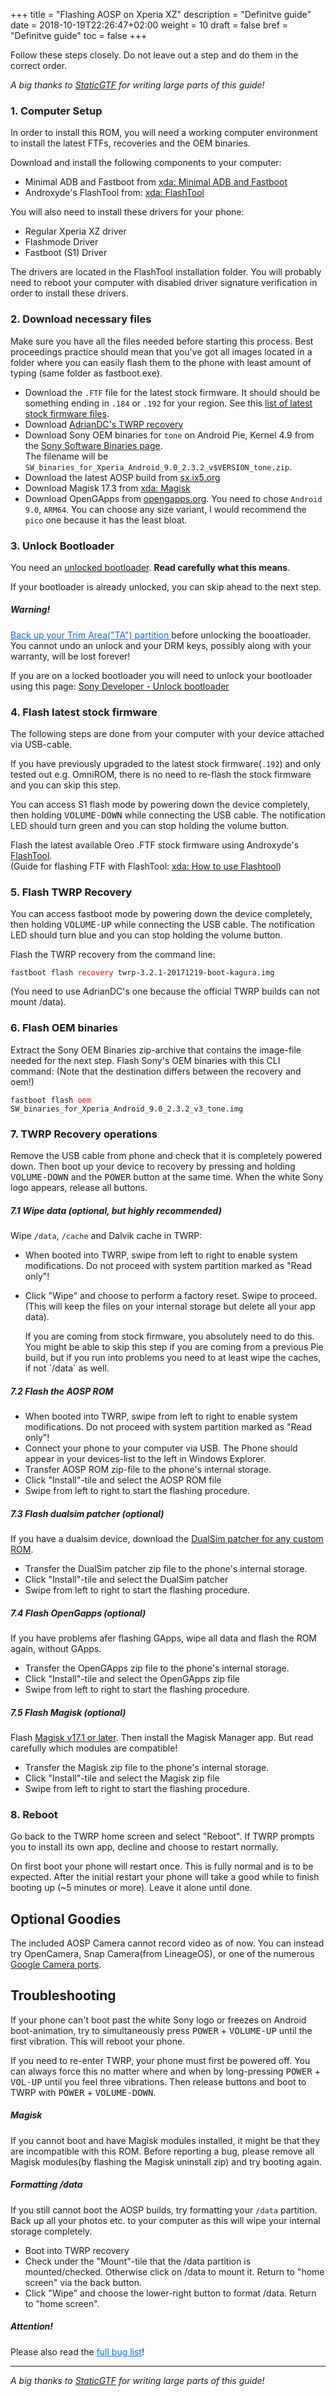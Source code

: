 +++
title = "Flashing AOSP on Xperia XZ"
description = "Definitve guide"
date = 2018-10-19T22:26:47+02:00
weight = 10
draft = false
bref = "Definitve guide"
toc = false
+++

Follow these steps closely. Do not leave out a step and do them in the correct order.

*A big thanks to [StaticGTF](https://forum.xda-developers.com/member.php?u=3928215)
for writing large parts of this guide!*

### 1. Computer Setup
In order to install this ROM, you will need a working computer environment to
install the latest FTFs, recoveries and the OEM binaries.

Download and install the following components to your computer:

- Minimal ADB and Fastboot from
  [xda: Minimal ADB and Fastboot](https://forum.xda-developers.com/showthread.php?t=2317790)
- Androxyde's FlashTool from:
  [xda: FlashTool](https://forum.xda-developers.com/showthread.php?t=920746)

You will also need to install these drivers for your phone:

- Regular Xperia XZ driver
- Flashmode Driver
- Fastboot (S1) Driver

The drivers are located in the FlashTool installation folder. You will probably
need to reboot your computer with disabled driver signature verification in
order to install these drivers.

### 2. Download necessary files

Make sure you have all the files needed before starting this process. Best
proceedings practice should mean that you've got all images located in a folder
where you can easily flash them to the phone with least amount of typing (same
folder as fastboot.exe).

- Download the `.FTF` file for the latest stock firmware.
  It should should be something ending in `.184` or `.192` for your region.
  See this [list of latest stock firmware files](https://forum.xda-developers.com/xperia-xz/how-to/xperia-xz-roll-android-7-0-nougat-39-2-t3510600).
- Download [AdrianDC's TWRP recovery](https://basketbuild.com/filedl/devs?dev=AdrianDC&dl=AdrianDC/Kagura/TWRP-Recovery/twrp-3.2.1-20171219-boot-kagura.img)
- Download Sony OEM binaries for `tone` on Android Pie, Kernel 4.9 from the
  [Sony Software Binaries page](https://developer.sony.com/develop/open-devices/downloads/software-binaries).  
  The filename will be `SW_binaries_for_Xperia_Android_9.0_2.3.2_v$VERSION_tone.zip`.
- Download the latest AOSP build from
  [sx.ix5.org](https://sx.ix5.org/files/builds/kagura/aosp/)
  <!-- The latest semi-stable build is 2018-11-16(there are no *stable* builds yet). -->
  <!-- It will be marked in [this xda thread](https://forum.xda-developers.com/xperia-xz/development/xz-aosp-pie-builds-t3864985/post78111505) as well. -->
- Download Magisk 17.3 from
  [xda: Magisk](https://forum.xda-developers.com/apps/magisk/official-magisk-v7-universal-systemless-t3473445)
- Download OpenGApps from
  [opengapps.org](https://opengapps.org/?arch=arm64&api=9.0&variant=pico).
  You need to chose `Android 9.0`, `ARM64`. You can choose any size variant, I would
  recommend the `pico` one because it has the least bloat.

### 3. Unlock Bootloader

You need an [unlocked bootloader](https://developer.sony.com/develop/open-devices/get-started/unlock-bootloader).
**Read carefully what this means**.

<div class="message">
If your bootloader is already unlocked, you can skip ahead to the next step.
</div>

<div class="message warning">
  <h5>Warning!</h5>
  <a style="color: #1764de;" href="https://forum.xda-developers.com/crossdevice-dev/sony/universal-dirtycow-based-ta-backup-t3514236">
  Back up your Trim Area("TA") partition
  </a> before unlocking the booatloader. You cannot undo an unlock and your
  DRM keys, possibly along with your warranty, will be lost forever!
</div>

If you are on a locked bootloader you will need to unlock your bootloader using this page:
[Sony Developer - Unlock bootloader](https://developer.sony.com/develop/open-devices/get-started/unlock-bootloader)

### 4. Flash latest stock firmware

The following steps are done from your computer with your device attached via USB-cable.

<div class="message">
If you have previously upgraded to the latest stock firmware(<code>.192</code>)
and only tested out e.g. OmniROM, there is no need to re-flash the stock
firmware and you can skip this step.
</div>

You can access S1 flash mode by powering down the device completely, then holding
<kbd>VOLUME-DOWN</kbd> while connecting the USB cable. The notification LED
should turn green and you can stop holding the volume button.

Flash the latest available Oreo .FTF stock firmware using Androxyde's
[FlashTool](https://forum.xda-developers.com/showthread.php?t=920746).  
(Guide for flashing FTF with FlashTool: [xda: How to use Flashtool](https://forum.xda-developers.com/showthread.php?t=2658952))


### 5. Flash TWRP Recovery
You can access fastboot mode by powering down the device completely, then holding
<kbd>VOLUME-UP</kbd> while connecting the USB cable. The notification LED should
turn blue and you can stop holding the volume button.

Flash the TWRP recovery from the command line:
<pre><code>fastboot flash <span style="color:red">recovery</span> twrp-3.2.1-20171219-boot-kagura.img</code></pre>
(You need to use AdrianDC's one because the official TWRP builds can not mount /data).

### 6. Flash OEM binaries
<!-- Unzip it and flash the resulting `.img` file with fastboot. -->

Extract the Sony OEM Binaries zip-archive that contains the image-file needed for the next step.
Flash Sony's OEM binaries with this CLI command: (Note that the destination differs between the recovery and oem!)
<pre><code>fastboot flash <span style="color:red">oem</span> SW_binaries_for_Xperia_Android_9.0_2.3.2_v3_tone.img</code></pre>
<!--
Flash oem binaries version 1: Version 2 is buggy, and *calling does not work.*
Download oem version 1 from the
[Sony Software Binaries Archives](https://developer.sony.com/file/download/software-binaries-for-aosp-pie-android-9-0-kernel-4-9-tone-v1/)
-->

### 7. TWRP Recovery operations

Remove the USB cable from phone and check that it is completely powered down.
Then boot up your device to recovery by pressing and holding <kbd>VOLUME-DOWN</kbd>
and the <kbd>POWER</kbd> button at the same time.  When the white Sony logo
appears, release all buttons.

##### 7.1 Wipe data (optional, but highly recommended)

Wipe `/data`, `/cache` and Dalvik cache in TWRP:

- When booted into TWRP, swipe from left to right to enable system
  modifications.  Do not proceed with system partition marked as "Read only"!
- Click "Wipe" and choose to perform a factory reset. Swipe to proceed.
  (This will keep the files on your internal storage but delete all your app
  data).

  <div class="message">
  If you are coming from stock firmware, you absolutely need to do this. You might
  be able to skip this step if you are coming from a previous Pie build, but if
  you run into problems you need to at least wipe the caches, if not `/data` as
  well.
  </div>

##### 7.2 Flash the AOSP ROM

<!-- You can access the TWRP recovery by powering down the device, then holding down -->
<!-- Volume-Down and the Power button.  Wait until the first vibration, release the -->
<!-- buttons, the TWRP logo will appear after about 15 seconds. -->

- When booted into TWRP, swipe from left to right to enable system
  modifications.  Do not proceed with system partition marked as "Read only"!
- Connect your phone to your computer via USB. The Phone should appear in your
  devices-list to the left in Windows Explorer.
- Transfer AOSP ROM zip-file to the phone's internal storage.
- Click "Install"-tile and select the AOSP ROM file
- Swipe from left to right to start the flashing procedure.

##### 7.3 Flash dualsim patcher (optional)
If you have a dualsim device, download the
[DualSim patcher for any custom ROM](https://forum.xda-developers.com/xperia-xz/how-to/f8332-dualsim-patcher-custom-rom-t3842672).

- Transfer the DualSim patcher zip file to the phone's internal storage.
- Click "Install"-tile and select the DualSim patcher
- Swipe from left to right to start the flashing procedure.

##### 7.4 Flash OpenGapps (optional)
If you have problems afer flashing GApps, wipe all data and flash the ROM again,
without GApps.

- Transfer the OpenGApps zip file to the phone's internal storage.
- Click "Install"-tile and select the OpenGApps zip file
- Swipe from left to right to start the flashing procedure.

##### 7.5 Flash Magisk (optional)
Flash [Magisk v17.1 or later](https://forum.xda-developers.com/apps/magisk/official-magisk-v7-universal-systemless-t3473445).
Then install the Magisk Manager app. But read carefully which modules are
compatible!

- Transfer the Magisk zip file to the phone's internal storage.
- Click "Install"-tile and select the Magisk zip file
- Swipe from left to right to start the flashing procedure.

### 8. Reboot

Go back to the TWRP home screen and select "Reboot". If TWRP prompts
you to install its own app, decline and choose to restart normally.

On first boot your phone will restart once. This is fully normal and is to be
expected. After the initial restart your phone will take a good while to finish
booting up (~5 minutes or more). Leave it alone until done.

## Optional Goodies
The included AOSP Camera cannot record video as of now. You can instead try
OpenCamera, Snap Camera(from LineageOS), or one of the numerous
[Google Camera ports](https://www.celsoazevedo.com/files/android/google-camera/).

## Troubleshooting

If your phone can't boot past the white Sony logo or freezes on Android
boot-animation, try to simultaneously press <kbd>POWER</kbd> + <kbd>VOLUME-UP</kbd>
until the first vibration. This will reboot your phone.

If you need to re-enter TWRP, your phone must first be powered off. You can
always force this no matter where and when by long-pressing
<kbd>POWER</kbd> + <kbd>VOL-UP</kbd> until you feel three vibrations. Then
release buttons and boot to TWRP with <kbd>POWER</kbd> + <kbd>VOLUME-DOWN</kbd>.

##### Magisk
If you cannot boot and have Magisk modules installed, it might be that they are
incompatible with this ROM. Before reporting a bug, please remove all Magisk
modules(by flashing the Magisk uninstall zip) and try booting again.

##### Formatting /data
If you still cannot boot the AOSP builds, try formatting your `/data` partition.
Back up all your photos etc. to your computer as this will wipe your internal
storage completely.  

- Boot into TWRP recovery
- Check under the "Mount"-tile that the /data partition is mounted/checked.
  Otherwise click on /data to mount it. Return to "home screen" via the back
  button.
- Click "Wipe" and choose the lower-right button to format /data. Return to
  "home screen".

<div class="message warning">
  <h5>Attention!</h5>
Please also read the
<a style="color: #1764de;" href="https://sx.ix5.org/bugs-sx">full bug list</a>!
</div>

---

*A big thanks to [StaticGTF](https://forum.xda-developers.com/member.php?u=3928215)
for writing large parts of this guide!*
